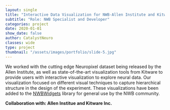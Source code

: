 ```yaml
---
layout: single
title: "Interactive Data Visualization for NWB-Allen Institute and Kitware Inc."
subtitle: "Role: NWB Specialist and Developer"
categories: project
date: 2020-01-01
show_date: false
author: CatalystNeuro
classes: wide
type: project
thumbnail: "/assets/images/portfolio/slide-5.jpg"
---
```


We worked with the cutting edge Neuropixel dataset being released by the Allen Institute, as well as state-of-the-art visualization tools from Kitware to provide users with interactive visualization to explore neural data. Our visualization focused on different visual techniques to capture hierarchical structure in the design of the experiment. These visualizations have been added to the [NWBWidgets](https://github.com/NeurodataWithoutBorders/nwbwidgets) library for general use by the NWB community.

<strong>Collaboration with: Allen Institue and Kitware Inc.<strong>
